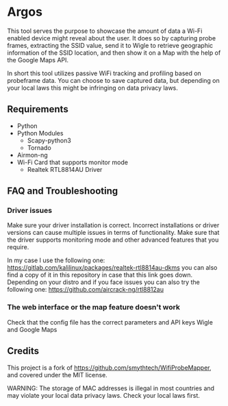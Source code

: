# Argos
This tool serves the purpose to showcase the amount of data a Wi-Fi enabled device might reveal about the user. It does so by capturing probe frames, extracting the SSID value, send it to Wigle to retrieve geographic information of the SSID location, and then show it on a Map with the help of the Google Maps API. 

In short this tool utilizes passive WiFi tracking and profiling based on probeframe data. You can choose to save captured data, but depending on your local laws this might be infringing on data privacy laws. 


## Requirements

- Python 
- Python Modules
  - Scapy-python3
  - Tornado
- Airmon-ng
- Wi-Fi Card that supports monitor mode
  - Realtek RTL8814AU Driver

## FAQ and Troubleshooting
### Driver issues
Make sure your driver installation is correct. Incorrect installations or driver versions can cause multiple issues in terms of functionality. Make sure that the driver supports monitoring mode and other advanced features that you require. 

In my case I use the following one: https://gitlab.com/kalilinux/packages/realtek-rtl8814au-dkms you can also find a copy of it in this repository in case that this link goes down. Depending on your distro and if you face issues you can also try the following one: https://github.com/aircrack-ng/rtl8812au

### The web interface or the map feature doesn't work
Check that the config file has the correct parameters and API keys Wigle and Google Maps

## Credits 
This project is a fork of https://github.com/smythtech/WifiProbeMapper, and covered under the MIT license. 

WARNING: The storage of MAC addresses is illegal in most countries and may violate your local data privacy laws. Check your local laws first.
